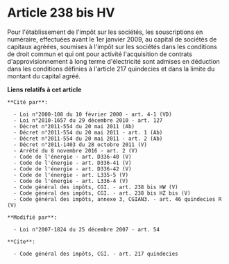 # Article 238 bis HV

Pour l'établissement de l'impôt sur les sociétés, les souscriptions en numéraire, effectuées avant le 1er janvier 2009, au
capital de sociétés de capitaux agréées, soumises à l'impôt sur les sociétés dans les conditions de droit commun et qui ont
pour activité l'acquisition de contrats d'approvisionnement à long terme d'électricité sont admises en déduction dans les
conditions définies à l'article 217 quindecies et dans la limite du montant du capital agréé.

**Liens relatifs à cet article**

	**Cité par**:

	  - Loi n°2000-108 du 10 février 2000 - art. 4-1 (VD)
	  - Loi n°2010-1657 du 29 décembre 2010 - art. 127
	  - Décret n°2011-554 du 20 mai 2011 (Ab)
	  - Décret n°2011-554 du 20 mai 2011 - art. 1 (Ab)
	  - Décret n°2011-554 du 20 mai 2011 - art. 2 (Ab)
	  - Décret n°2011-1403 du 28 octobre 2011 (V)
	  - Arrêté du 8 novembre 2016 - art. 2 (V)
	  - Code de l'énergie - art. D336-40 (V)
	  - Code de l'énergie - art. D336-41 (V)
	  - Code de l'énergie - art. D336-42 (V)
	  - Code de l'énergie - art. L335-5 (V)
	  - Code de l'énergie - art. L336-4 (V)
	  - Code général des impôts, CGI. - art. 238 bis HW (V)
	  - Code général des impôts, CGI. - art. 238 bis HZ bis (V)
	  - Code général des impôts, annexe 3, CGIAN3. - art. 46 quindecies R (V)

	**Modifié par**:

	  - Loi n°2007-1824 du 25 décembre 2007 - art. 54

	**Cite**:

	  - Code général des impôts, CGI. - art. 217 quindecies
